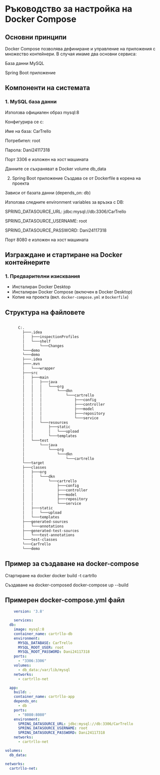 # Ръководство за настройка на Docker Compose

## Основни принципи


Docker Compose позволява дефиниране и управление на приложения с множество контейнери. В случая имаме два основни сервиса:

База данни MySQL

Spring Boot приложение

## Компоненти на системата
### 1. MySQL база данни
Използва официален образ mysql:8

Конфигурира се с:

Име на база: CarTrello

Потребител: root

Парола: Dani24117318

Порт 3306 е изложен на хост машината

Данните се съхраняват в Docker volume db_data

2. Spring Boot приложение
   Създава се от Dockerfile в корена на проекта

Зависи от базата данни (depends_on: db)

Използва следните environment variables за връзка с DB:

SPRING_DATASOURCE_URL: jdbc:mysql://db:3306/CarTrello

SPRING_DATASOURCE_USERNAME: root

SPRING_DATASOURCE_PASSWORD: Dani24117318

Порт 8080 е изложен на хост машината

## Изграждане и стартиране на Docker контейнерите

### 1. Предварителни изисквания
- Инсталиран Docker Desktop
- Инсталиран Docker Compose (включен в Docker Desktop)
- Копие на проекта (вкл. `docker-compose.yml` и `Dockerfile`)

## Структура на файловете


```bash

      C:.
        ├───.idea
        │   ├───inspectionProfiles
        │   └───shelf
        │       └───Changes
        └───demo
        └───demo
        ├───.idea
        ├───.mvn
        │   └───wrapper
        ├───src
        │   ├───main
        │   │   ├───java
        │   │   │   └───org
        │   │   │       └───dkn
        │   │   │           └───cartrello
        │   │   │               ├───config
        │   │   │               ├───controller
        │   │   │               ├───model
        │   │   │               ├───repository
        │   │   │               └───service
        │   │   └───resources
        │   │       ├───static
        │   │       │   └───upload
        │   │       └───templates
        │   └───test
        │       └───java
        │           └───org
        │               └───dkn
        │                   └───cartrello
        └───target
        ├───classes
        │   ├───org
        │   │   └───dkn
        │   │       └───cartrello
        │   │           ├───config
        │   │           ├───controller
        │   │           ├───model
        │   │           ├───repository
        │   │           └───service
        │   ├───static
        │   │   └───upload
        │   └───templates
        ├───generated-sources
        │   └───annotations
        ├───generated-test-sources
        │   └───test-annotations
        └───test-classes
        └───CarTrello
        └───demo
```
## Пример за създаване на docker-compose

Стартиране на docker
docker build -t cartrllo


Създаване на docker-composed
docker-compose up --build 




## Примерен docker-compose.yml файл

```yaml
    version: '3.8'
    
    services:
  db:
    image: mysql:8
    container_name: cartrllo-db
    environment:
      MYSQL_DATABASE: CarTrello
      MYSQL_ROOT_USER: root
      MYSQL_ROOT_PASSWORD: Dani24117318
    ports:
      - "3306:3306"
    volumes:
      - db_data:/var/lib/mysql
    networks:
      - cartrllo-net

  app:
    build: .
    container_name: cartrllo-app
    depends_on:
      - db
    ports:
      - "8080:8080"
    environment:
      SPRING_DATASOURCE_URL: jdbc:mysql://db:3306/CarTrello
      SPRING_DATASOURCE_USERNAME: root
      SPRING_DATASOURCE_PASSWORD: Dani24117318
    networks:
      - cartrllo-net

volumes:
  db_data:

networks:
  cartrllo-net:
```



